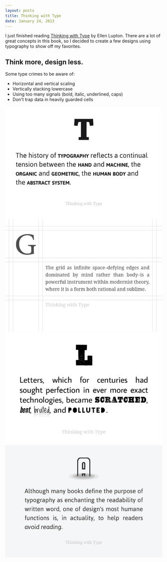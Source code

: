 ```yaml
---
layout: posts
title: Thinking with Type
date: January 24, 2013
---
```


<p>I just finished reading <a href='http://www.thinkingwithtype.com/' target='blank'>Thinking with Type</a> by Ellen Lupton. There are a lot of great concepts in this book, so I decided to create a few designs using typography to show off my favorites.</p>

<h2>Think more, design less.</h2>

<p>Some type crimes to be aware of:</p>

<ul>
	<li>Horizontal and vertical scaling</li>
	<li>Vertically stacking lowercase</li>
	<li>Using too many signals (bold, italic, underlined, caps)</li>
	<li>Don't trap data in heavily guarded cells</li>
</ul>

<img src='/images/Thinking-with-Type-1.jpg' />
<img src='/images/Thinking-with-Type-2.jpg' />
<img src='/images/Thinking-with-Type-3.jpg' />
<img src='/images/Thinking-with-Type-4.jpg' />
